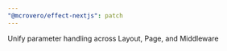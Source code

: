 ```yaml
---
"@mcrovero/effect-nextjs": patch
---
```


Unify parameter handling across Layout, Page, and Middleware
